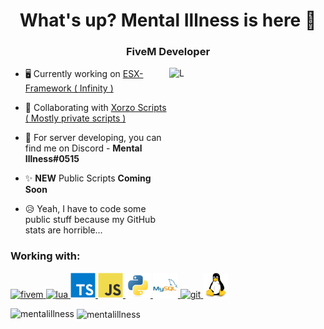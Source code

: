 <h1 align="center">What's up? Mental Illness is here 👋</h1>
<h3 align="center">FiveM Developer</h3>
<img align="right" alt="L" width="250" height="270" src="https://c.tenor.com/H58LlQJMizUAAAAM/l-death-note.gif"> 

- 🖥️ Currently working on [ESX-Framework ( Infinity )](https://github.com/esx-framework/esx-infinity)

- 🤝 Collaborating with [Xorzo Scripts ( Mostly private scripts )](https://github.com/Xorzo-Scripts)

- 💬 For server developing, you can find me on Discord - **Mental Illness#0515**

- ✨ **NEW** Public Scripts **Coming Soon**

- 😥 Yeah, I have to code some public stuff because my GitHub stats are horrible... 


<h3 align="left">Working with:</h3>
<p align="left"> <a href="https://fivem.net" target="_blank" rel="noreferrer"> <img src="https://img.utdstc.com/icon/bcb/fc5/bcbfc5ae3d074d8734b9f51e64f7e95d4325485e0c51661dcf3167e45d768a8d:200" alt="fivem" width="40" height="40"/> </a> <a href="https://lua.org" target="_blank" rel="noreferrer"> <img src="https://cdn.freebiesupply.com/logos/large/2x/lua-5-logo-png-transparent.png" alt="lua" width="40" height="40"/> </a> <a href="https://www.typescriptlang.org/" target="_blank" rel="noreferrer"> <img src="https://raw.githubusercontent.com/devicons/devicon/master/icons/typescript/typescript-original.svg" alt="typescript" width="40" height="40"/> </a> <a href="https://developer.mozilla.org/en-US/docs/Web/JavaScript" target="_blank" rel="noreferrer"> <img src="https://raw.githubusercontent.com/devicons/devicon/master/icons/javascript/javascript-original.svg" alt="javascript" width="40" height="40"/> </a> <a href="https://www.python.org" target="_blank" rel="noreferrer"> <img src="https://raw.githubusercontent.com/devicons/devicon/master/icons/python/python-original.svg" alt="python" width="40" height="40"/> </a> <a href="https://www.mysql.com/" target="_blank" rel="noreferrer"> <img src="https://raw.githubusercontent.com/devicons/devicon/master/icons/mysql/mysql-original-wordmark.svg" alt="mysql" width="40" height="40"/> </a> <a href="https://git-scm.com/" target="_blank" rel="noreferrer"> <img src="https://www.vectorlogo.zone/logos/git-scm/git-scm-icon.svg" alt="git" width="40" height="40"/> </a> <a href="https://www.linux.org/" target="_blank" rel="noreferrer"> <img src="https://raw.githubusercontent.com/devicons/devicon/master/icons/linux/linux-original.svg" alt="linux" width="40" height="40"/> </a> </p>

<p><img align="left" src="https://github-readme-stats-sigma-five.vercel.app/api/top-langs?username=mentalillness&show_icons=true&theme=dracula&locale=en&layout=compact" alt="mentalillness" /></p>

<p>&nbsp;<img align="center" src="https://github-readme-stats-sigma-five.vercel.app/api?username=mentalillness&show_icons=true&theme=dracula&locale=en" alt="mentalillness" /></p>
